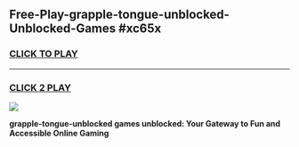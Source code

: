 
## Free-Play-grapple-tongue-unblocked-Unblocked-Games #xc65x
<h3>
<a href="https://news.freeplayer.one?title=grapple-tongue-unblocked&ref=8M">CLICK TO PLAY</a></h3>
<hr>

<h3>
<a href="https://news.freeplayer.one?title=grapple-tongue-unblocked&ref=8M">CLICK 2 PLAY</a>
  
</h3>

<a href="https://news.freeplayer.one?title=grapple-tongue-unblocked&ref=8M"><img src="https://clearcache.store/games.png"></a>


**grapple-tongue-unblocked games unblocked: Your Gateway to Fun and Accessible Online Gaming**
